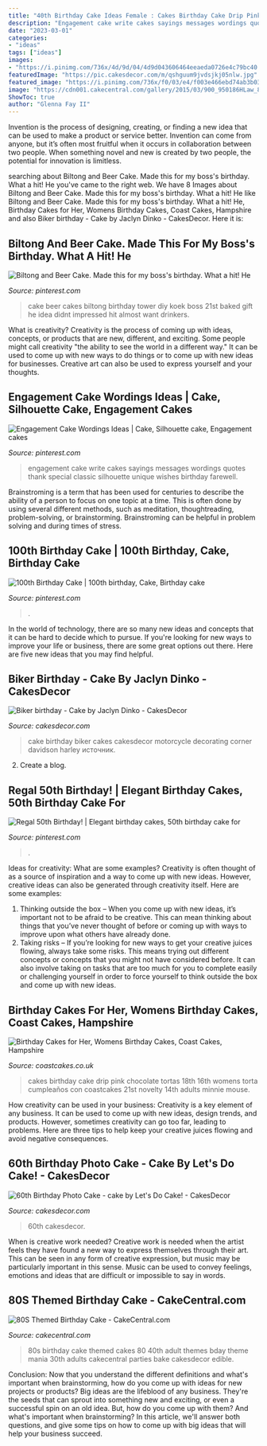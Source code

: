 ```yaml
---
title: "40th Birthday Cake Ideas Female : Cakes Birthday Cake Drip Pink Chocolate Tortas 18th 16th Womens Torta Cumpleaños Con Coastcakes 21st Novelty 14th Adults Minnie Mouse"
description: "Engagement cake write cakes sayings messages wordings quotes thank special classic silhouette unique wishes birthday farewell"
date: "2023-03-01"
categories:
- "ideas"
tags: ["ideas"]
images:
- "https://i.pinimg.com/736x/4d/9d/04/4d9d043606464eeaeda0726e4c79bc40.jpg"
featuredImage: "https://pic.cakesdecor.com/m/qshguum9jvdsjkj05nlw.jpg"
featured_image: "https://i.pinimg.com/736x/f0/03/e4/f003e466ebd74ab3b03827615a6f3f22--ruffle-cake-ruffles.jpg"
image: "https://cdn001.cakecentral.com/gallery/2015/03/900_950186HLaw_80s-themed-birthday-cake.jpg"
ShowToc: true
author: "Glenna Fay II"
---
```



Invention is the process of designing, creating, or finding a new idea that can be used to make a product or service better. Invention can come from anyone, but it’s often most fruitful when it occurs in collaboration between two people. When something novel and new is created by two people, the potential for innovation is limitless.

	

		
searching about Biltong and Beer Cake. Made this for my boss&#039;s birthday. What a hit! He you've came to the right web. We have 8 Images about Biltong and Beer Cake. Made this for my boss&#039;s birthday. What a hit! He like Biltong and Beer Cake. Made this for my boss&#039;s birthday. What a hit! He, Birthday Cakes for Her, Womens Birthday Cakes, Coast Cakes, Hampshire and also Biker birthday - Cake by Jaclyn Dinko - CakesDecor. Here it is:
		
    
## Biltong And Beer Cake. Made This For My Boss&#039;s Birthday. What A Hit! He

<img loading=lazy src="https://i.pinimg.com/736x/4d/9d/04/4d9d043606464eeaeda0726e4c79bc40.jpg" onerror="this.onerror=null;this.src='https://tse2.mm.bing.net/th?id=OIP.XHAk3KxN3avjBJvHir4OMwHaJ3&amp;pid=15.1';" alt="Biltong and Beer Cake. Made this for my boss&#039;s birthday. What a hit! He">

_Source: pinterest.com_

>cake beer cakes biltong birthday tower diy koek boss 21st baked gift he idea didnt impressed hit almost want drinkers. 

	

What is creativity?
Creativity is the process of coming up with ideas, concepts, or products that are new, different, and exciting. Some people might call creativity "the ability to see the world in a different way." It can be used to come up with new ways to do things or to come up with new ideas for businesses. Creative art can also be used to express yourself and your thoughts.

    
## Engagement Cake Wordings Ideas | Cake, Silhouette Cake, Engagement Cakes

<img loading=lazy src="https://i.pinimg.com/736x/f0/03/e4/f003e466ebd74ab3b03827615a6f3f22--ruffle-cake-ruffles.jpg" onerror="this.onerror=null;this.src='https://tse1.mm.bing.net/th?id=OIP._4xgqqGnuF3pQDuTxQR0EAAAAA&amp;pid=15.1';" alt="Engagement Cake Wordings Ideas | Cake, Silhouette cake, Engagement cakes">

_Source: pinterest.com_

>engagement cake write cakes sayings messages wordings quotes thank special classic silhouette unique wishes birthday farewell. 

	

Brainstroming is a term that has been used for centuries to describe the ability of a person to focus on one topic at a time. This is often done by using several different methods, such as meditation, thoughtreading, problem-solving, or brainstorming. Brainstroming can be helpful in problem solving and during times of stress.

    
## 100th Birthday Cake | 100th Birthday, Cake, Birthday Cake

<img loading=lazy src="https://i.pinimg.com/736x/04/a8/00/04a8000ceb01f8cd9155a5ace2f4032e.jpg" onerror="this.onerror=null;this.src='https://tse2.mm.bing.net/th?id=OIP.tiqRXG8TpB52EF63Uvii3gHaJ3&amp;pid=15.1';" alt="100th Birthday Cake | 100th birthday, Cake, Birthday cake">

_Source: pinterest.com_

>. 

	

In the world of technology, there are so many new ideas and concepts that it can be hard to decide which to pursue. If you're looking for new ways to improve your life or business, there are some great options out there. Here are five new ideas that you may find helpful.

    
## Biker Birthday - Cake By Jaclyn Dinko - CakesDecor

<img loading=lazy src="https://pic.cakesdecor.com/m/vgttcqz5kfx3rp7fevyg.jpg" onerror="this.onerror=null;this.src='https://tse2.mm.bing.net/th?id=OIP.y7N9gMs6wYzAnFeVvgXV_wHaHa&amp;pid=15.1';" alt="Biker birthday - Cake by Jaclyn Dinko - CakesDecor">

_Source: cakesdecor.com_

>cake birthday biker cakes cakesdecor motorcycle decorating corner davidson harley источник. 

	

2. Create a blog.

    
## Regal 50th Birthday! | Elegant Birthday Cakes, 50th Birthday Cake For

<img loading=lazy src="https://i.pinimg.com/736x/e1/c0/56/e1c056445eab6c6d87d0c2d06538488a.jpg" onerror="this.onerror=null;this.src='https://tse1.mm.bing.net/th?id=OIP.QVjjsn03bVV5_sjHOugeFgHaLH&amp;pid=15.1';" alt="Regal 50th Birthday! | Elegant birthday cakes, 50th birthday cake for">

_Source: pinterest.com_

>. 

	

Ideas for creativity: What are some examples?
Creativity is often thought of as a source of inspiration and a way to come up with new ideas. However, creative ideas can also be generated through creativity itself. Here are some examples: 
1. Thinking outside the box – When you come up with new ideas, it’s important not to be afraid to be creative. This can mean thinking about things that you’ve never thought of before or coming up with ways to improve upon what others have already done. 
2. Taking risks – If you’re looking for new ways to get your creative juices flowing, always take some risks. This means trying out different concepts or concepts that you might not have considered before. It can also involve taking on tasks that are too much for you to complete easily or challenging yourself in order to force yourself to think outside the box and come up with new ideas.

    
## Birthday Cakes For Her, Womens Birthday Cakes, Coast Cakes, Hampshire

<img loading=lazy src="https://coastcakes.co.uk/wp-content/uploads/2013/11/Picture-36778s.jpg" onerror="this.onerror=null;this.src='https://tse2.mm.bing.net/th?id=OIP.f_ucNGJuIvXXCe8CWtAeqwHaLj&amp;pid=15.1';" alt="Birthday Cakes for Her, Womens Birthday Cakes, Coast Cakes, Hampshire">

_Source: coastcakes.co.uk_

>cakes birthday cake drip pink chocolate tortas 18th 16th womens torta cumpleaños con coastcakes 21st novelty 14th adults minnie mouse. 

	

How creativity can be used in your business:
Creativity is a key element of any business. It can be used to come up with new ideas, design trends, and products. However, sometimes creativity can go too far, leading to problems. Here are three tips to help keep your creative juices flowing and avoid negative consequences.

    
## 60th Birthday Photo Cake - Cake By Let&#039;s Do Cake! - CakesDecor

<img loading=lazy src="https://pic.cakesdecor.com/m/qshguum9jvdsjkj05nlw.jpg" onerror="this.onerror=null;this.src='https://tse4.mm.bing.net/th?id=OIP.U2OJ0-5UXXc6VlHdeJ19pwHaKW&amp;pid=15.1';" alt="60th Birthday Photo Cake - cake by Let&#039;s Do Cake! - CakesDecor">

_Source: cakesdecor.com_

>60th cakesdecor. 

	

When is creative work needed?
Creative work is needed when the artist feels they have found a new way to express themselves through their art. This can be seen in any form of creative expression, but music may be particularly important in this sense. Music can be used to convey feelings, emotions and ideas that are difficult or impossible to say in words.

    
## 80S Themed Birthday Cake - CakeCentral.com

<img loading=lazy src="https://cdn001.cakecentral.com/gallery/2015/03/900_950186HLaw_80s-themed-birthday-cake.jpg" onerror="this.onerror=null;this.src='https://tse4.mm.bing.net/th?id=OIP.5KAqtCytwHY6mp9KcrU_PQHaKD&amp;pid=15.1';" alt="80S Themed Birthday Cake - CakeCentral.com">

_Source: cakecentral.com_

>80s birthday cake themed cakes 80 40th adult themes bday theme mania 30th adults cakecentral parties bake cakesdecor edible. 

	

Conclusion: Now that you understand the different definitions and what's important when brainstorming, how do you come up with ideas for new projects or products?
Big ideas are the lifeblood of any business. They're the seeds that can sprout into something new and exciting, or even a successful spin on an old idea. But, how do you come up with them? And what's important when brainstorming? In this article, we'll answer both questions, and give some tips on how to come up with big ideas that will help your business succeed.


